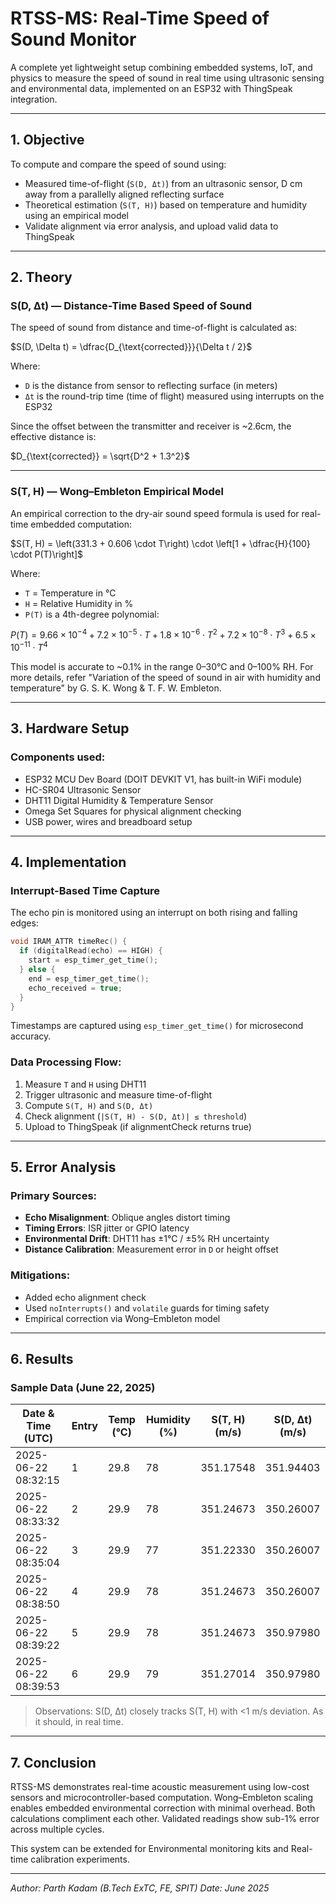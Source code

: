 # RTSS-MS: Real-Time Speed of Sound Monitor

A complete yet lightweight setup combining embedded systems, IoT, and physics to measure the speed of sound in real time using ultrasonic sensing and environmental data, implemented on an ESP32 with ThingSpeak integration.

---

## 1. Objective

To compute and compare the speed of sound using:

* Measured time-of-flight (`S(D, Δt)`) from an ultrasonic sensor, D cm away from a parallelly aligned reflecting surface
* Theoretical estimation (`S(T, H)`) based on temperature and humidity using an empirical model
* Validate alignment via error analysis, and upload valid data to ThingSpeak

---

## 2. Theory

### S(D, Δt) — Distance-Time Based Speed of Sound

The speed of sound from distance and time-of-flight is calculated as:

$S(D, \Delta t) = \dfrac{D_{\text{corrected}}}{\Delta t / 2}$

Where:

* `D` is the distance from sensor to reflecting surface (in meters)
* `Δt` is the round-trip time (time of flight) measured using interrupts on the ESP32

Since the offset between the transmitter and receiver is ~2.6cm, the effective distance is:

$D_{\text{corrected}} = \sqrt{D^2 + 1.3^2}$  

---

### S(T, H) — Wong–Embleton Empirical Model

An empirical correction to the dry-air sound speed formula is used for real-time embedded computation:

$S(T, H) = \left(331.3 + 0.606 \cdot T\right) \cdot \left[1 + \dfrac{H}{100} \cdot P(T)\right]$

Where:

* `T` = Temperature in °C
* `H` = Relative Humidity in %
* `P(T)` is a 4th-degree polynomial:

$P(T) = 9.66 \times 10^{-4} + 7.2 \times 10^{-5} \cdot T + 1.8 \times 10^{-6} \cdot T^2 + 7.2 \times 10^{-8} \cdot T^3 + 6.5 \times 10^{-11} \cdot T^4$

This model is accurate to \~0.1% in the range 0–30°C and 0–100% RH. For more details, refer "Variation of the speed of sound in air with humidity and temperature" by G. S. K. Wong & T. F. W. Embleton.

---

## 3. Hardware Setup

### Components used:

* ESP32 MCU Dev Board (DOIT DEVKIT V1, has built-in WiFi module)
* HC-SR04 Ultrasonic Sensor
* DHT11 Digital Humidity & Temperature Sensor
* Omega Set Squares for physical alignment checking
* USB power, wires and breadboard setup

---

## 4. Implementation

### Interrupt-Based Time Capture

The echo pin is monitored using an interrupt on both rising and falling edges:

```cpp
void IRAM_ATTR timeRec() {
  if (digitalRead(echo) == HIGH) {
    start = esp_timer_get_time();
  } else {
    end = esp_timer_get_time();
    echo_received = true;
  }
}
```

Timestamps are captured using `esp_timer_get_time()` for microsecond accuracy.

### Data Processing Flow:

1. Measure `T` and `H` using DHT11
2. Trigger ultrasonic and measure time-of-flight
3. Compute `S(T, H)` and `S(D, Δt)`
4. Check alignment (`|S(T, H) - S(D, Δt)| ≤ threshold`)
5. Upload to ThingSpeak (if alignmentCheck returns true)

---

## 5. Error Analysis

### Primary Sources:

* **Echo Misalignment**: Oblique angles distort timing
* **Timing Errors**: ISR jitter or GPIO latency
* **Environmental Drift**: DHT11 has ±1°C / ±5% RH uncertainty
* **Distance Calibration**: Measurement error in `D` or height offset

### Mitigations:

* Added echo alignment check
* Used `noInterrupts()` and `volatile` guards for timing safety
* Empirical correction via Wong–Embleton model

---

## 6. Results

### Sample Data (June 22, 2025)

| Date & Time (UTC)   | Entry | Temp (°C) | Humidity (%) | S(T, H) (m/s) | S(D, Δt) (m/s) |
| ------------------- | ----- | --------- | ------------ | ------------- | -------------- |
| 2025-06-22 08:32:15 | 1     | 29.8      | 78           | 351.17548     | 351.94403      |
| 2025-06-22 08:33:32 | 2     | 29.9      | 78           | 351.24673     | 350.26007      |
| 2025-06-22 08:35:04 | 3     | 29.9      | 77           | 351.22330     | 350.26007      |
| 2025-06-22 08:38:50 | 4     | 29.9      | 78           | 351.24673     | 350.26007      |
| 2025-06-22 08:39:22 | 5     | 29.9      | 78           | 351.24673     | 350.97980      |
| 2025-06-22 08:39:53 | 6     | 29.9      | 79           | 351.27014     | 350.97980      |

> Observations: S(D, Δt) closely tracks S(T, H) with <1 m/s deviation. As it should, in real time.

---

## 7. Conclusion

RTSS-MS demonstrates real-time acoustic measurement using low-cost sensors and microcontroller-based computation. Wong–Embleton scaling enables embedded environmental correction with minimal overhead. Both calculations compliment each other. Validated readings show sub-1% error across multiple cycles.

This system can be extended for Environmental monitoring kits and Real-time calibration experiments.

---
*Author: Parth Kadam (B.Tech ExTC, FE, SPIT)*
*Date: June 2025*
